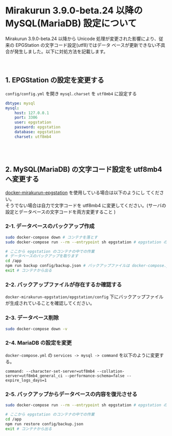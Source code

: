 # Mirakurun 3.9.0-beta.24 以降の MySQL(MariaDB) 設定について

Mirakurun 3.9.0-beta.24 以降から Unicode 処理が変更された影響により、従来の EPGStation の文字コード設定(utf8)ではデータ
ベースが更新できない不具合が発生しました。以下に対処方法を記載します。  
<br></br>

## 1. EPGStation の設定を変更する

`config/config.yml` を開き `mysql.charset` を `utf8mb4` に設定する

```yaml
dbtype: mysql
mysql:
    host: 127.0.0.1
    port: 3306
    user: epgstation
    password: epgstation
    database: epgstation
    charset: utf8mb4
```

<br></br>

## 2. MySQL(MariaDB) の文字コード設定を utf8mb4 へ変更する

[docker-mirakurun-epgstation](https://github.com/l3tnun/docker-mirakurun-epgstation) を使用している場合は以下のようにし
てください。  
そうでない場合は自力で文字コードを utf8mb4 に変更してください。(サーバの設定とデータベースの文字コードを両方変更すること
)

### 2-1. データベースのバックアップ作成

```bash
sudo docker-compose down # コンテナを落とす
sudo docker-compose run --rm --entrypoint sh epgstation # epgstation のコンテナの中に入る

# ここから epgstation のコンテナの中での作業
# データベースのバックアップを取ります
cd /app
npm run backup config/backup.json # バックアップファイルは docker-compose.yml の volumes でマウントしている先を指定すること
exit # コンテナから出る
```

### 2-2. バックアップファイルが存在するか確認する

`docker-mirakurun-epgstation/epgstation/config` 下にバックアップファイルが生成されていることを確認してください。

### 2-3. データベース削除

```bash
sudo docker-compose down -v
```

### 2-4. MariaDB の設定を変更

`docker-compose.yml` の `services -> mysql -> command` を以下のように変更する。

```
command: --character-set-server=utf8mb4 --collation-server=utf8mb4_general_ci --performance-schema=false --expire_logs_days=1
```

### 2-5. バックアップからデータベースの内容を復元させる

```bash
sudo docker-compose run --rm --entrypoint sh epgstation # epgstation のコンテナの中に入る

# ここから epgstation のコンテナの中での作業
cd /app
npm run restore config/backup.json
exit # コンテナから出る
```

